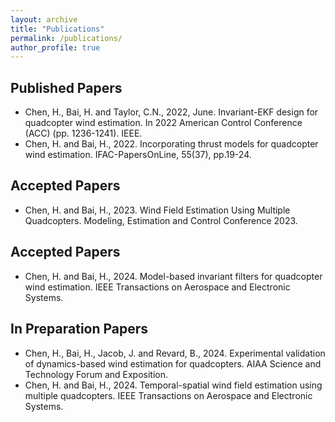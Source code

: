 ```yaml
---
layout: archive
title: "Publications"
permalink: /publications/
author_profile: true
---
```


## Published Papers
- Chen, H., Bai, H. and Taylor, C.N., 2022, June. Invariant-EKF design for quadcopter wind estimation. In 2022 American Control Conference (ACC) (pp. 1236-1241). IEEE.
- Chen, H. and Bai, H., 2022. Incorporating thrust models for quadcopter wind estimation. IFAC-PapersOnLine, 55(37), pp.19-24.

## Accepted Papers
- Chen, H. and Bai, H., 2023. Wind Field Estimation Using Multiple Quadcopters. Modeling, Estimation and Control Conference 2023.

## Accepted Papers
- Chen, H. and Bai, H., 2024. Model-based invariant filters for quadcopter wind estimation. IEEE Transactions on Aerospace and Electronic Systems.

## In Preparation Papers
- Chen, H., Bai, H., Jacob, J. and Revard, B., 2024. Experimental validation of dynamics-based wind estimation for quadcopters. AIAA Science and Technology Forum and Exposition. 
- Chen, H. and Bai, H., 2024. Temporal-spatial wind field estimation using multiple quadcopters. IEEE Transactions on Aerospace and Electronic Systems.  

